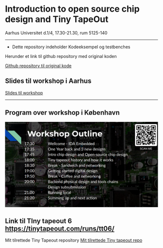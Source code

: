 # Introduction to open source chip design and Tiny TapeOut

 Aarhus Universitet d.1/4, 17.30-21.30, rum 5125-140
 
---

* Dette repository indeholder Kodeeksempel og testbenches

Herunder et link til github repository med original koden

[Github repository til original kode](https://github.com/Gurusatwik/PWM-Generator)

## Slides til workshop i Aarhus
[Slides til workshop](https://1drv.ms/p/s!AlPHw4nTEbc6pfRCYrTPNJEeWBVsMQ?e=jDJ7dZ)

---

## Program over workshop i København
![](wl3n1B0SU5ZcWBn9.png)


Link til TIny tapeout 6
https://tinytapeout.com/runs/tt06/
---
Mit tilrettede Tiny Tapeout repository
[Mit tilrettede Tiny tapeout repo](https://github.com/jmkr-ece-git/au-tt-workshop-jmkr.git)

